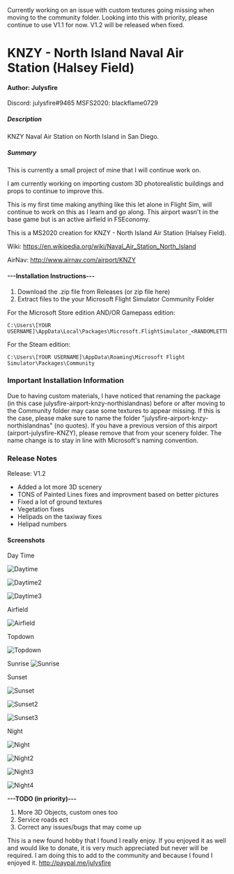 Currently working on an issue with custom textures going missing when moving to the community folder.  Looking into this with priority, please continue to use V1.1 for now.  V1.2 will be released when fixed.


# KNZY - North Island Naval Air Station (Halsey Field)
#### Author: Julysfire
Discord: julysfire#9465        MSFS2020: blackflame0729

##### Description
KNZY Naval Air Station on North Island in San Diego.

##### Summary
This is currently a small project of mine that I will continue work on.

I am currently working on importing custom 3D photorealistic buildings and props to continue to improve this.

This is my first time making anything like this let alone in Flight Sim, will continue to work on this as I learn and go along.  This airport wasn't in the base game but is an active airfield in FSEconomy.

This is a MS2020 creation for KNZY - North Island Air Station (Halsey Field).

Wiki: <https://en.wikipedia.org/wiki/Naval_Air_Station_North_Island>

AirNav: <http://www.airnav.com/airport/KNZY>

#### ---Installation Instructions---
1. Download the .zip file from Releases (or zip file here)
2. Extract files to the your Microsoft Flight Simulator Community Folder

For the Microsoft Store edition AND/OR Gamepass edition:

	C:\Users\[YOUR USERNAME]\AppData\Local\Packages\Microsoft.FlightSimulator_<RANDOMLETTERS>\LocalCache\Packages\Community
	
For the Steam edition:

	C:\Users\[YOUR USERNAME]\AppData\Roaming\Microsoft Flight Simulator\Packages\Community
   
### Important Installation Information

Due to having custom materials, I have noticed that renaming the package (in this case julysfire-airport-knzy-northislandnas) before or after moving to the Community folder may case some textures to appear missing.  If this is the case, please make sure to name the folder "julysfire-airport-knzy-northislandnas" (no quotes).  If you have a previous version of this airport (airport-julysfire-KNZY), please remove that from your scenery folder.  The name change is to stay in line with Microsoft's naming convention.

### Release Notes

Release: V1.2

- Added a lot more 3D scenery
- TONS of Painted Lines fixes and improvment based on better pictures 
- Fixed a lot of ground textures
- Vegetation fixes
- Helipads on the taxiway fixes
- Helipad numbers


#### Screenshots

Day Time

![Daytime](Screenshots/DayTime.JPG)

![Daytime2](Screenshots/DayTime2.JPG)

![Daytime3](Screenshots/DayTime3.JPG)

Airfield

![Airfield](Screenshots/AirField.JPG)

Topdown

![Topdown](Screenshots/TopDown.JPG)

Sunrise
![Sunrise](Screenshots/Sunrise.JPG)

Sunset

![Sunset](Screenshots/Sunset.JPG)

![Sunset2](Screenshots/Sunset2.JPG)

![Sunset3](Screenshots/Sunset3.JPG)

Night

![Night](Screenshots/Nighttime.JPG)

![Night2](Screenshots/Nighttime2.JPG)

![Night3](Screenshots/Nighttime3.JPG)

![Night4](Screenshots/Nighttime4.JPG)

**---TODO (in priority)---**
1. More 3D Objects, custom ones too
2. Service roads ect
3. Correct any issues/bugs that may come up

This is a new found hobby that I found I really enjoy.  If you enjoyed it as well and would like to donate, it is very much appreciated but never will be required.  I am doing this to add to the community and because I found I enjoyed it.
http://paypal.me/julysfire